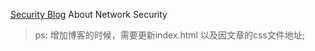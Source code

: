 [Security Blog](eissfo0diff.github.com)
About Network Security





> ps: 增加博客的时候，需要更新index.html 以及因文章的css文件地址;



